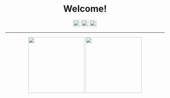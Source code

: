 
<h1 align="center">
Welcome!
</h1>


<p align="center">
<a href="https://www.linkedin.com/in/hkmttnc/"><img width="22" target="_blank" src="https://unpkg.com/simple-icons@v4/icons/linkedin.svg"></a>
<a href="https://www.twitter.com/hkmttnc/"><img  width="22" target="_blank" src="https://unpkg.com/simple-icons@v4/icons/twitter.svg"></a>
<a href="mailto:hikmettutuncu@outlook.com"><img  width="22" target="_blank" src="https://unpkg.com/simple-icons@v4/icons/microsoftoutlook.svg"></a>
</p>

***


<p align="center">
    <img height=177 src="https://github-readme-stats.vercel.app/api?username=htutuncu&show_icons=true&bg_color=21094e&text_color=bdc3c7&title_color=f1c40f&icon_color=f1c40f&hide_border=true"> 
  <img height=177 src="https://github-readme-stats.vercel.app/api/top-langs/?username=htutuncu&bg_color=21094e&text_color=bdc3c7&title_color=f1c40f&hide_border=true&layout=compact">
</p>




[linkedin]: https://www.linkedin.com/in/hkmttnc/
[twitter]: https://twitter.com/hkmttnc
